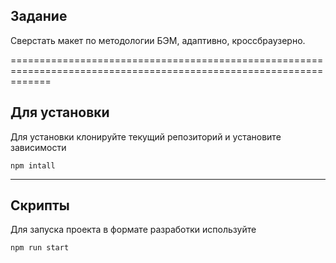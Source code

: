 ## Задание

Сверстать макет по методологии БЭМ, адаптивно, кроссбраузерно. 

===================================================================================================================

## Для установки 

Для установки клонируйте текущий репозиторий и установите зависимости
```
npm intall
```
---
## Скрипты

Для запуска проекта в формате разработки используйте
```
npm run start
```
